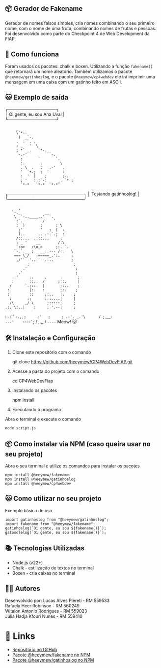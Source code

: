 ## 📦 Gerador de Fakename

Gerador de nomes falsos simples, cria nomes combinando o seu primeiro nome, com o nome de uma fruta, combinando nomes de frutas e pessoas.
Foi desenvolvido como parte do Checkpoint 4 de Web Development da FIAP.

## 🚀 Como funciona

Foram usados os pacotes: chalk e boxen. Utilizando a função `fakename()` que retornará um nome aleatório.
Também utilizamos o pacote `@heeymew/gatinhoslog`, e o pacote `@heeymew/cp4webdev` ele irá imprimir uma mensagem em uma caixa com um gatinho feito em ASCII.

## 🐱 Exemplo de saída

╭────────────────╮<br> 
│  Oi gente, eu sou Ana Uva!  |<br>
╰────────────────╯<br>

         _
         \`*-.
          )  _`-.
         .  : `. .
         : _   '  \
         ; *` _.   `*-._
         `-.-'          `-.
           ;       `       `.
           :.       .        \
           . \  .   :   .-'   .
           '  `+.;  ;  '      :
           :  '  |    ;       ;-.
           ; '   : :`-:     _. `* ;
           `*-*   `*-*  `*-*'


 ╭─────────────────────────╮
 │  Testando gatinhoslog!  │
 ╰─────────────────────────╯

          ,
       `-._           __
        \  `-..____,.'  `.
         :`.         /    `
         :  )       :      : \
          ;'        '   ;  |  :
          )..      .. .:.`.;  :
         /::...  .:::...   ` ;
         ; _ '    __        /:\
         `:o>   /\o_>      ;:. `.
        `-.`.__ ;   __..--- /:.   \
        === \_/   ;=====_.':.     ;
         ,/'`--'...`--....        ;
              ;                    ;
            .'                      ;
          .'                        ;
        .'     ..     ,      .       ;
       :       ::..  /      ;::.     |
      /      `.;::.  |       ;:..    ;
     :         |:.   :       ;:.    ;
     :         ::     ;:..   |.    ;
      :       :;      :::....|     |
      /\     ,/ \      ;:::::;     ;
    .:. \:..|    :     ; '.--|     ;
   ::.  :''  `-.,,;     ;'   ;     ;
.-'. _.'\      / `;      \,__:      \
`---'    `----'   ;      /    \,.,,,/
                   `----`
Meow! 🐱

## 🛠️ Instalação e Configuração

1. Clone este repositório com o comando

    git clone https://github.com/heeymew/CP4WebDevFIAP.git

2. Acesse a pasta do projeto com o comando

    cd CP4WebDevFiap

3. Instalando os pacotes

    npm install

4. Executando o programa

Abra o terminal e execute o comando

    node script.js

## 📦 Como instalar via NPM (caso queira usar no seu projeto)

Abra o seu terminal e utilize os comandos para instalar os pacotes

    npm install @heeymew/fakename
    npm install @heeymew/gatinhoslog
    npm install @heeymew/cp4webdev

## 🐱 Como utilizar no seu projeto

Exemplo básico de uso

    import gatinhoslog from "@heeymew/gatinhoslog";
    import fakename from "@heeymew/fakename";
    gatinhoslog(`Oi gente, eu sou ${fakename()}`);
    gatosolelog(`Oi gente, eu sou ${fakename()}`);

## 📚 Tecnologias Utilizadas

- Node.js (v22+)
- Chalk - estilização de textos no terminal
- Boxen - cria caixas no terminal

## 👨‍💻 Autores

Desenvolvido por:
Lucas Alves Piereti - RM 559533<br>
Rafaela Heer Robinson - RM 560249<br>
Witalon Antonio Rodrigues - RM 559023<br>
Julia Hadja Kfouri Nunes - RM 559410

# 🔗 Links

- [Repositório no GitHub](https://github.com/heeymew/CP4WebDevFIAP)
- [Pacote @heeymew/fakename no NPM](https://www.npmjs.com/package/@heeymew/fakename)
- [Pacote @heeymew/gatinhoslog no NPM](https://www.npmjs.com/package/@heeymew/gatinhoslog)

